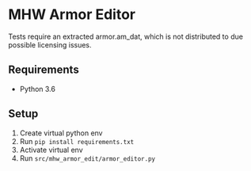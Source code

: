# MHW Armor Editor

Tests require an extracted armor.am_dat, which is not distributed to due possible
licensing issues.

## Requirements

* Python 3.6

## Setup

1. Create virtual python env
2. Run ``pip install requirements.txt``
3. Activate virtual env
4. Run ``src/mhw_armor_edit/armor_editor.py``
